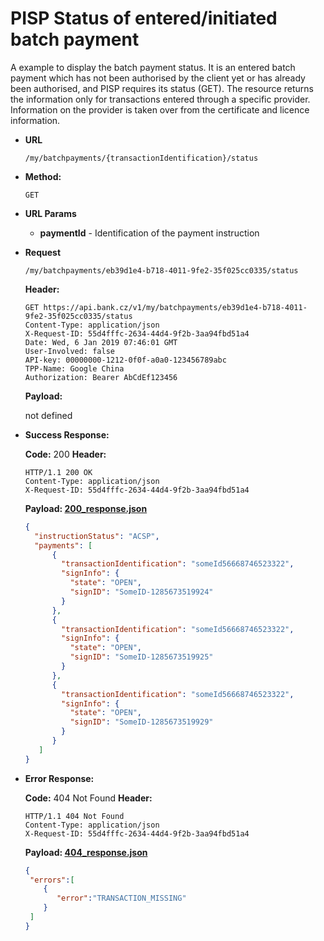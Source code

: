 # PISP Status of entered/initiated batch payment 

A example to display the batch payment status. It is an entered batch payment which has not been authorised by the client yet or has already been authorised, and PISP requires its status (GET).
The resource returns the information only for transactions entered through a specific provider. Information on the provider is taken over from the certificate and licence information.


* **URL**

  `/my/batchpayments/{transactionIdentification}/status`

* **Method:**
  
  `GET`
  
*  **URL Params**

   - **paymentId** - Identification of the payment instruction 

* **Request**

  `/my/batchpayments/eb39d1e4-b718-4011-9fe2-35f025cc0335/status`

  **Header:**
  ```http
  GET https://api.bank.cz/v1/my/batchpayments/eb39d1e4-b718-4011-9fe2-35f025cc0335/status
  Content-Type: application/json
  X-Request-ID: 55d4fffc-2634-44d4-9f2b-3aa94fbd51a4
  Date: Wed, 6 Jan 2019 07:46:01 GMT
  User-Involved: false
  API-key: 00000000-1212-0f0f-a0a0-123456789abc
  TPP-Name: Google China
  Authorization: Bearer AbCdEf123456
  ```

  **Payload:**
  
  not defined

* **Success Response:**
  
  **Code:** 200
  **Header:**
  ```http
  HTTP/1.1 200 OK
  Content-Type: application/json
  X-Request-ID: 55d4fffc-2634-44d4-9f2b-3aa94fbd51a4
  ```

  **Payload: [200_response.json](200_response.json)**
  ```json
  {
    "instructionStatus": "ACSP",
    "payments": [
        {
          "transactionIdentification": "someId56668746523322",
          "signInfo": {
            "state": "OPEN",
            "signID": "SomeID-1285673519924"
          }
        },
        {
          "transactionIdentification": "someId56668746523322",
          "signInfo": {
            "state": "OPEN",
            "signID": "SomeID-1285673519925"
          }
        },
        {
          "transactionIdentification": "someId56668746523322",
          "signInfo": {
            "state": "OPEN",
            "signID": "SomeID-1285673519929"
          }
        }
     ]
  }
  ```
 
* **Error Response:**

  **Code:** 404 Not Found
  **Header:**
  ```http
  HTTP/1.1 404 Not Found
  Content-Type: application/json
  X-Request-ID: 55d4fffc-2634-44d4-9f2b-3aa94fbd51a4
  ```
  
  **Payload: [404_response.json](404_response.json)**
  ```json
  {
   "errors":[
      {
         "error":"TRANSACTION_MISSING"
      }
   ]
  }
  ```
  